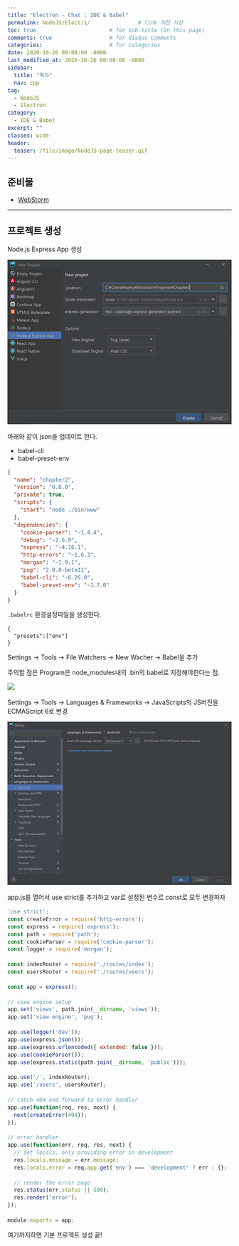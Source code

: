 ```yaml
---
title: "Electron - Chat : IDE & Babel"
permalink: NodeJS/Elect/1/               # link 직접 지정
toc: true                       # for Sub-title (On this page)
comments: true                  # for disqus Comments
categories:                     # for categories
date: 2020-10-26 00:00:00 -0000
last_modified_at: 2020-10-26 00:00:00 -0000
sidebar:
  title: "목차"
  nav: cpp
tag:
  - NodeJS
  - Electron
category:
  - IDE & Babel
excerpt: ""
classes: wide
header:
  teaser: /file/image/NodeJS-page-teaser.gif
---
```


## 준비물

* [WebStorm](https://www.jetbrains.com/ko-kr/webstorm/)

---

## 프로젝트 생성

Node.js Express App 생성

![](/file/image/Electron-Chat-1-1.png)

아래와 같이 json을 업데이트 한다.

* babel-cli
* babel-preset-env

```json
{
  "name": "chapter2",
  "version": "0.0.0",
  "private": true,
  "scripts": {
    "start": "node ./bin/www"
  },
  "dependencies": {
    "cookie-parser": "~1.4.4",
    "debug": "~2.6.9",
    "express": "~4.16.1",
    "http-errors": "~1.6.3",
    "morgan": "~1.9.1",
    "pug": "2.0.0-beta11",
    "babel-cli": "~6.26.0",
    "babel-preset-env": "~1.7.0"
  }
}
```

`.babelrc` 환경설정파일을 생성한다.

```
{
  "presets":["env"]
}
```

Settings -> Tools -> File Watchers -> New Wacher -> Babel을 추가

주의할 점은 Program은 node_modules내의 .bin의 babel로 지정해야한다는 점.

![](/file/image/Electron-Chat-1-2.png)

Settings -> Tools -> Languages & Frameworks -> JavaScripts의 JS버전을 ECMAScript 6로 변경

![](/file/image/Electron-Chat-1-3.png)

app.js를 열어서 use strict를 추가하고 var로 설정된 변수르 const로 모두 변경하자

```js
'use strict';
const createError = require('http-errors');
const express = require('express');
const path = require('path');
const cookieParser = require('cookie-parser');
const logger = require('morgan');

const indexRouter = require('./routes/index');
const usersRouter = require('./routes/users');

const app = express();

// view engine setup
app.set('views', path.join(__dirname, 'views'));
app.set('view engine', 'pug');

app.use(logger('dev'));
app.use(express.json());
app.use(express.urlencoded({ extended: false }));
app.use(cookieParser());
app.use(express.static(path.join(__dirname, 'public')));

app.use('/', indexRouter);
app.use('/users', usersRouter);

// catch 404 and forward to error handler
app.use(function(req, res, next) {
  next(createError(404));
});

// error handler
app.use(function(err, req, res, next) {
  // set locals, only providing error in development
  res.locals.message = err.message;
  res.locals.error = req.app.get('env') === 'development' ? err : {};

  // render the error page
  res.status(err.status || 500);
  res.render('error');
});

module.exports = app;
```

여기까지하면 기본 프로젝트 생성 끝!